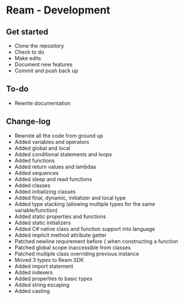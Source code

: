 # Ream - Development

## Get started

- Clone the repository
- Check to do
- Make edits
- Document new features
- Commit and push back up

## To-do

- Rewrite documentation

## Change-log

- Rewrote all the code from ground up
- Added variables and operators
- Added global and local
- Added conditional statements and loops
- Added functions
- Added return values and lambdas
- Added sequences
- Added sleep and read functions
- Added classes
- Added initializing classes
- Added final, dynamic, initializer and local type
- Added type stacking (allowing multiple types for the same variable/function)
- Added static properties and functions
- Added static initializers
- Added C# native class and function support into language
- Added implicit method attribute getter
- Patched newline requirement before { when constructing a function
- Patched global scope inaccessible from classes
- Patched multiple class overriding previous instance
- Moved 3 types to Ream.SDK
- Added import statement
- Added indexers
- Added properties to basic types
- Added string escaping
- Added casting
